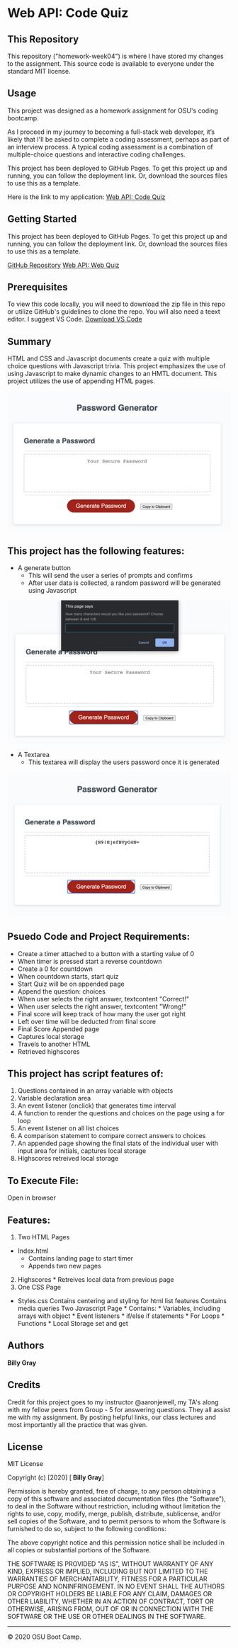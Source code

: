 # Web API: Code Quiz


## This Repository

This repository ("homework-week04") is where I have stored my changes to the assignment. This source code is available to everyone under the standard MIT license.

## Usage 

This project was designed as a homework assignment for OSU's coding bootcamp.

As I proceed in my journey to becoming a full-stack web developer, it’s likely that I'll be asked to complete a coding assessment, perhaps as part of an interview process. A typical coding assessment is a combination of multiple-choice questions and interactive coding challenges.

This project has been deployed to GitHub Pages. To get this project up and running, you can follow the deployment link. Or, download the sources files to use this as a template.

Here is the link to my application: [Web API: Code Quiz](https://nasgenius.github.io/homework-week04/)

## Getting Started

This project has been deployed to GitHub Pages. To get this project up and running, you can follow the deployment link. Or, download the sources files to use this as a template.

[GitHub Repository](https://github.com/NasGenius/homework-week04)
[Web API: Web Quiz]()

## Prerequisites

To view this code locally, you will need to download the zip file in this repo or utilize GitHub's guidelines to clone the repo. You will also need a teext editor. I suggest VS Code. [Download VS Code](https://code.visualstudio.com/Download)

## Summary

HTML and CSS and Javascript documents create a quiz with multiple choice questions with Javascript trivia.
This project emphasizes the use of using Javascript to make dynamic changes to an HMTL document.
This project utilizes the use of appending HTML pages.

![Password-Generator-Photo](https://github.com/NasGenius/homework-week03/blob/main/assets/Screen%20Shot%202020-10-31%20at%207.27.50%20PM.png)

## This project has the following features:

- A generate button
  - This will send the user a series of prompts and confirms
  - After user data is collected, a random password will be generated using Javascript

![Button-Generator-Photo](https://github.com/NasGenius/homework-week03/blob/main/assets/Screen%20Shot%202020-10-31%20at%207.28.08%20PM.png)

- A Textarea
  - This textarea will display the users password once it is generated
  
![Textarea-Photo](https://github.com/NasGenius/homework-week03/blob/main/assets/Screen%20Shot%202020-10-31%20at%207.28.31%20PM.png)

## Psuedo Code and Project Requirements:

- Create a timer attached to a button with a starting value of 0
- When timer is pressed start a reverse countdown
- Create a 0 for countdown
- When countdown starts, start quiz
- Start Quiz will be on appended page
- Append the question: choices
- When user selects the right answer, textcontent "Correct!"
- When user selects the right answer, textcontent "Wrong!"
- Final score will keep track of how many the user got right
- Left over time will be deducted from final score
- Final Score Appended page
- Captures local storage
- Travels to another HTML
- Retrieved highscores

## This project has script features of:

1. Questions contained in an array variable with objects
2. Variable declaration area
3. An event listener (onclick) that generates time interval
4. A function to render the questions and choices on the page using a for loop
5. An event listener on all list choices
6. A comparison statement to compare correct answers to choices
7. An appended page showing the final stats of the individual user with input area for initials, captures local storage
8. Highscores retreived local storage

## To Execute File:
Open in browser

## Features:
1. Two HTML Pages
  - Index.html
    - Contains landing page to start timer
    - Appends two new pages
2. Highscores * Retreives local data from previous page
3. One CSS Page
  - Styles.css
Contains centering and styling for html list features
Contains media queries
Two Javascript Page * Contains: * Variables, including arrays with object * Event listeners * if/else if statements * For Loops * Functions * Local Storage set and get

## Authors
<b> Billy Gray </b>

## Credits

Credit for this project goes to my instructor @aaronjewell, my TA's along with my fellow peers from Group - 5 for answering questions. They all assist me with my assignment. By posting helpful links, our class lectures and most importantly all the practice that was given. 

## License

MIT License

Copyright (c) [2020] [<b> Billy Gray</b>]

Permission is hereby granted, free of charge, to any person obtaining a copy
of this software and associated documentation files (the "Software"), to deal
in the Software without restriction, including without limitation the rights
to use, copy, modify, merge, publish, distribute, sublicense, and/or sell
copies of the Software, and to permit persons to whom the Software is
furnished to do so, subject to the following conditions:

The above copyright notice and this permission notice shall be included in all
copies or substantial portions of the Software.

THE SOFTWARE IS PROVIDED "AS IS", WITHOUT WARRANTY OF ANY KIND, EXPRESS OR
IMPLIED, INCLUDING BUT NOT LIMITED TO THE WARRANTIES OF MERCHANTABILITY,
FITNESS FOR A PARTICULAR PURPOSE AND NONINFRINGEMENT. IN NO EVENT SHALL THE
AUTHORS OR COPYRIGHT HOLDERS BE LIABLE FOR ANY CLAIM, DAMAGES OR OTHER
LIABILITY, WHETHER IN AN ACTION OF CONTRACT, TORT OR OTHERWISE, ARISING FROM,
OUT OF OR IN CONNECTION WITH THE SOFTWARE OR THE USE OR OTHER DEALINGS IN THE
SOFTWARE.

---
© 2020 OSU Boot Camp.




